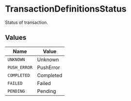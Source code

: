 # TransactionDefinitionsStatus

Status of transaction.


## Values

| Name         | Value        |
| ------------ | ------------ |
| `UNKNOWN`    | Unknown      |
| `PUSH_ERROR` | PushError    |
| `COMPLETED`  | Completed    |
| `FAILED`     | Failed       |
| `PENDING`    | Pending      |